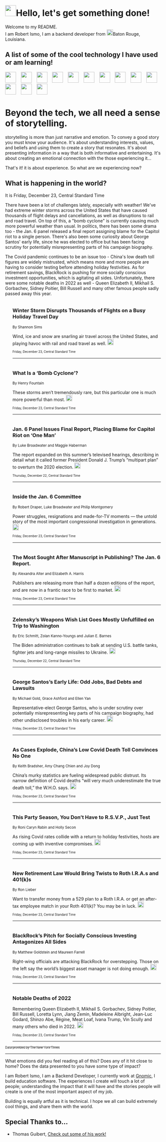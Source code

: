 <h1><img src="https://emojis.slackmojis.com/emojis/images/1643514375/3493/hot-coffee.gif?1643514375" width="35"/>Hello, let's get something done!</h1>

<p>Welcome to my README.<br/>
I am Robert Ismo, I am a backend developer from <img src="https://emojis.slackmojis.com/emojis/images/1638395689/50435/moulin_rouge.png?1638395689" width="20"/>Baton Rouge, Louisiana.</p>
<h2>A list of some of the cool technology I have used or am learning!</h2>
<p>
<img src="https://emojis.slackmojis.com/emojis/images/1643516091/21142/meow_bongotap.gif?1643516091" width="35" alt="">
<img src="https://img.shields.io/badge/Favorite%20Frontend%20Framework-SvelteKit-f83903" alt="">
<img src="https://img.shields.io/badge/Second%20Favorite-Vue-40b581" alt="">
<img src="https://img.shields.io/badge/Most%20Used%20Runtime-Nodejs-78b061" alt="">
<img src="https://emojis.slackmojis.com/emojis/images/1643517416/34482/fire.gif?1643517416" width="35" alt="">
<img src="https://img.shields.io/badge/Javascript%20But%20Better-Typescript-0078ca" alt="">
<img src="https://img.shields.io/badge/Favorite%20Language-Elixir-3e244d" alt="">
<img src="https://img.shields.io/badge/Containerize%20Everything-Docker-6ac9ef" alt="">
<img src="https://emojis.slackmojis.com/emojis/images/1643514596/5999/meow_party.gif?1643514596" width="35" alt="">
<img src="https://img.shields.io/badge/API%20Love%20Language-Graphql-de32a5" alt="">
<img src="https://img.shields.io/badge/Our%20Favorite%20Version%20Controller-Git-e94f33" alt="">
<img src="https://img.shields.io/badge/Favorite%20Database-Redis-d42d1d" alt="">
<img src="https://emojis.slackmojis.com/emojis/images/1643514559/5584/deployparrot.gif?1643514559" width="35" alt="">
<img src="https://img.shields.io/badge/Container%20Interstate-RabbitMQ-f66200" alt="">
<img src="https://img.shields.io/badge/Gotta%20Learn-Kubernetes-316adf" alt="">
<img src="https://img.shields.io/badge/Really%20Mature%20Now-WASM-654fef" alt="">
<img src="https://emojis.slackmojis.com/emojis/images/1666642497/61942/dance_vibe.gif?1666642497" width="35" alt="">
<img src="https://img.shields.io/badge/For%20My%20M1-ARM64-657d96" alt="">
<img src="https://img.shields.io/badge/Loving%20This%20So%20Much-TailwindCSS-17bcb5" alt="">
<img src="https://img.shields.io/badge/Cool%20Build%20Tool-Vite-f9cb24" alt="">
<img src="https://emojis.slackmojis.com/emojis/images/1669231376/62819/working-on-it.gif?1669231376" width="35" alt="">
<img src="https://img.shields.io/badge/Fun%20and%20Easy%20Database-MongoDB-5f8c49" alt="">
<img src="https://img.shields.io/badge/JS%20Life%20Support-NPM-c73737" alt="">
<img src="https://img.shields.io/badge/I%20Liked%20It-DynamoDB-0073b9" alt="">
<img src="https://emojis.slackmojis.com/emojis/images/1643514045/46/question.gif?1643514045" width="35" alt="">
<img src="https://img.shields.io/badge/cool-React-60d6f9" alt="">
<img src="https://img.shields.io/badge/Future%20Big%20Project-Lambda-f37e00" alt="">
<img src="https://img.shields.io/badge/NPM%20But%20Better-PNPM-f1aa07" alt="">
<img src="https://emojis.slackmojis.com/emojis/images/1643514943/9662/fbwow.gif?1643514943" width="35" alt="">
<img src="https://img.shields.io/badge/First%20Language-C-662079" alt="">
<img src="https://img.shields.io/badge/Where%20I%20Deploy%20Frontend-Vercel-000000" alt="">
<img src="https://img.shields.io/badge/Who%20Does%20not%20Want%20an%20App-Swift-f9492a" alt="">
<img src="https://emojis.slackmojis.com/emojis/images/1643514058/151/javascript.png?1643514058" width="35" alt="">
<img src="https://img.shields.io/badge/cool-Python-fbd542" alt="">
<img src="https://img.shields.io/badge/Favorite%20Something-Stripe-656cdc" alt="">
<img src="https://img.shields.io/badge/Of%20Course-HTML5-ed6327" alt="">
<img src="https://emojis.slackmojis.com/emojis/images/1660415405/60731/bomb.gif?1660415405" width="35" alt="">
<img src="https://img.shields.io/badge/hate-CSS-2964ec" alt="">
<img src="https://img.shields.io/badge/Learning-CircleCI-141215" alt="">
<img src="https://img.shields.io/badge/Learning-Rust-fbbb3b" alt="">
<img src="https://emojis.slackmojis.com/emojis/images/1660415397/60712/writing-hand.gif?1660415397" width="35" alt="">
<img src="https://img.shields.io/badge/Dev%20Browser%20of%20Choice-Firefox-cc4e26" alt="">
<img src="https://img.shields.io/badge/Recoverying%20From%20Windows-UNIX-1781e3" alt="">
<img src="https://img.shields.io/badge/LOVE-LogSeq-90c1c2" alt="">
<img src="https://emojis.slackmojis.com/emojis/images/1643514066/223/kirby.gif?1643514066" width="35" alt="">
<img src="https://img.shields.io/badge/Daily%20Driver-MacOS-e6e6e8" alt="">
<img src="https://img.shields.io/badge/Git%20Server-Github-000000" alt="">
<img src="https://img.shields.io/badge/enjoyable-EC2-f17428" alt="">
<img src="https://emojis.slackmojis.com/emojis/images/1643514239/2069/excited.gif?1643514239" width="35" alt="">
</p>
<h1>Beyond the tech, we all need a sense of storytelling.</h1>
<p>storytelling is more than just narrative and emotion. To convey a good story you must know your audience. It's about understanding interests, values, and beliefs and using them to create a story that resonates. It's about presenting information in a way that is both informative and entertaining. It's about creating an emotional connection with the those experiencing it...</p>
<p>That's it! it is about experience. So what are we experiencing now?</p>
<h2>What is happening in the world?</h2>
<p>It is Friday, December 23, Central Standard Time</p>
<p>
There have been a lot of challenges lately, especially with weather! We&#39;ve had extreme winter storms across the United States that have caused thousands of flight delays and cancellations, as well as disruptions to rail and road travel. On top of this, a &quot;bomb cyclone&quot; is currently causing much more powerful weather than usual. In politics, there has been some drama too - the Jan. 6 panel released a final report assigning blame for the Capitol riot to a single person. There&#39;s also been some curiosity about George Santos&#39; early life, since he was elected to office but has been facing scrutiny for potentially misrepresenting parts of his campaign biography.

The Covid pandemic continues to be an issue too - China&#39;s low death toll figures are widely mistrusted, which means more and more people are having to consider testing before attending holiday festivities. As for retirement savings, BlackRock is pushing for more socially conscious investment opportunities, which is agitating all sides. Unfortunately, there were some notable deaths in 2022 as well - Queen Elizabeth II, Mikhail S. Gorbachev, Sidney Poitier, Bill Russell and many other famous people sadly passed away this year.</p>
<ol>
<img src="https://img.shields.io/badge/-us-blue" alt="">
<h3>Winter Storm Disrupts Thousands of Flights on a Busy Holiday Travel Day</h3>
<sub>By Shannon Sims</sub>
<p>Wind, ice and snow are snarling air travel across the United States, and playing havoc with rail and road travel as well.  <a href="https://nyti.ms/3FRiv3D"><img src="https://developer.nytimes.com/files/poweredby_nytimes_30b.png?v=1583354208352" height="20"></a></p>
<sub><sub>Friday, December 23, Central Standard Time</sub></sub>
<hr/>
<img src="https://img.shields.io/badge/-climate-blue" alt="">
<h3>What Is a ‘Bomb Cyclone’?</h3>
<sub>By Henry Fountain</sub>
<p>These storms aren’t tremendously rare, but this particular one is much more powerful than most.  <a href="https://nyti.ms/3FQ7Juy"><img src="https://developer.nytimes.com/files/poweredby_nytimes_30b.png?v=1583354208352" height="20"></a></p>
<sub><sub>Friday, December 23, Central Standard Time</sub></sub>
<hr/>
<img src="https://img.shields.io/badge/-us-blue" alt="">
<h3>Jan. 6 Panel Issues Final Report, Placing Blame for Capitol Riot on ‘One Man’</h3>
<sub>By Luke Broadwater and Maggie Haberman</sub>
<p>The report expanded on this summer’s televised hearings, describing in detail what it called former President Donald J. Trump’s “multipart plan” to overturn the 2020 election.  <a href="https://nyti.ms/3jrBz0Z"><img src="https://developer.nytimes.com/files/poweredby_nytimes_30b.png?v=1583354208352" height="20"></a></p>
<sub><sub>Thursday, December 22, Central Standard Time</sub></sub>
<hr/>
<img src="https://img.shields.io/badge/-magazine-blue" alt="">
<h3>Inside the Jan. 6 Committee</h3>
<sub>By Robert Draper, Luke Broadwater and Philip Montgomery</sub>
<p>Power struggles, resignations and made-for-TV moments — the untold story of the most important congressional investigation in generations.  <a href="https://nyti.ms/3js2klW"><img src="https://developer.nytimes.com/files/poweredby_nytimes_30b.png?v=1583354208352" height="20"></a></p>
<sub><sub>Friday, December 23, Central Standard Time</sub></sub>
<hr/>
<img src="https://img.shields.io/badge/-books-blue" alt="">
<h3>The Most Sought After Manuscript in Publishing? The Jan. 6 Report.</h3>
<sub>By Alexandra Alter and Elizabeth A. Harris</sub>
<p>Publishers are releasing more than half a dozen editions of the report, and are now in a frantic race to be first to market.  <a href="https://nyti.ms/3BUdzdi"><img src="https://developer.nytimes.com/files/poweredby_nytimes_30b.png?v=1583354208352" height="20"></a></p>
<sub><sub>Friday, December 23, Central Standard Time</sub></sub>
<hr/>
<img src="https://img.shields.io/badge/-us-blue" alt="">
<h3>Zelensky’s Weapons Wish List Goes Mostly Unfulfilled on Trip to Washington</h3>
<sub>By Eric Schmitt, Zolan Kanno-Youngs and Julian E. Barnes</sub>
<p>The Biden administration continues to balk at sending U.S. battle tanks, fighter jets and long-range missiles to Ukraine.  <a href="https://nyti.ms/3FOqpuD"><img src="https://developer.nytimes.com/files/poweredby_nytimes_30b.png?v=1583354208352" height="20"></a></p>
<sub><sub>Thursday, December 22, Central Standard Time</sub></sub>
<hr/>
<img src="https://img.shields.io/badge/-nyregion-blue" alt="">
<h3>George Santos’s Early Life: Odd Jobs, Bad Debts and Lawsuits</h3>
<sub>By Michael Gold, Grace Ashford and Ellen Yan</sub>
<p>Representative-elect George Santos, who is under scrutiny over potentially misrepresenting key parts of his campaign biography, had other undisclosed troubles in his early career.  <a href="https://nyti.ms/3Wo3FZu"><img src="https://developer.nytimes.com/files/poweredby_nytimes_30b.png?v=1583354208352" height="20"></a></p>
<sub><sub>Friday, December 23, Central Standard Time</sub></sub>
<hr/>
<img src="https://img.shields.io/badge/-world-blue" alt="">
<h3>As Cases Explode, China’s Low Covid Death Toll Convinces No One</h3>
<sub>By Keith Bradsher, Amy Chang Chien and Joy Dong</sub>
<p>China’s murky statistics are fueling widespread public distrust. Its narrow definition of Covid deaths “will very much underestimate the true death toll,” the W.H.O. says.  <a href="https://nyti.ms/3FOGtfS"><img src="https://developer.nytimes.com/files/poweredby_nytimes_30b.png?v=1583354208352" height="20"></a></p>
<sub><sub>Friday, December 23, Central Standard Time</sub></sub>
<hr/>
<img src="https://img.shields.io/badge/-health-blue" alt="">
<h3>This Party Season, You Don’t Have to R.S.V.P., Just Test</h3>
<sub>By Roni Caryn Rabin and Holly Secon</sub>
<p>As rising Covid rates collide with a return to holiday festivities, hosts are coming up with inventive compromises.  <a href="https://nyti.ms/3VmGH3D"><img src="https://developer.nytimes.com/files/poweredby_nytimes_30b.png?v=1583354208352" height="20"></a></p>
<sub><sub>Friday, December 23, Central Standard Time</sub></sub>
<hr/>
<img src="https://img.shields.io/badge/-your-money-blue" alt="">
<h3>New Retirement Law Would Bring Twists to Roth I.R.A.s and 401(k)s</h3>
<sub>By Ron Lieber</sub>
<p>Want to transfer money from a 529 plan to a Roth I.R.A. or get an after-tax employee match in your Roth 401(k)? You may be in luck.  <a href="https://nyti.ms/3VmGBZP"><img src="https://developer.nytimes.com/files/poweredby_nytimes_30b.png?v=1583354208352" height="20"></a></p>
<sub><sub>Friday, December 23, Central Standard Time</sub></sub>
<hr/>
<img src="https://img.shields.io/badge/-business-blue" alt="">
<h3>BlackRock’s Pitch for Socially Conscious Investing Antagonizes All Sides</h3>
<sub>By Matthew Goldstein and Maureen Farrell</sub>
<p>Right-wing officials are attacking BlackRock for overstepping. Those on the left say the world’s biggest asset manager is not doing enough.  <a href="https://nyti.ms/3WiWbXv"><img src="https://developer.nytimes.com/files/poweredby_nytimes_30b.png?v=1583354208352" height="20"></a></p>
<sub><sub>Friday, December 23, Central Standard Time</sub></sub>
<hr/>
<img src="https://img.shields.io/badge/-obituaries-blue" alt="">
<h3>Notable Deaths of 2022</h3>
<sub></sub>
<p>Remembering Queen Elizabeth II, Mikhail S. Gorbachev, Sidney Poitier, Bill Russell, Loretta Lynn, Jiang Zemin, Madeleine Albright, Jean-Luc Godard, Shinzo Abe, Régine, Meat Loaf, Ivana Trump, Vin Scully and many others who died in 2022.  <a href="https://nyti.ms/3FOaxs5"><img src="https://developer.nytimes.com/files/poweredby_nytimes_30b.png?v=1583354208352" height="20"></a></p>
<sub><sub>Friday, December 23, Central Standard Time</sub></sub>
<hr/>
</ol>
<a href="https://developer.nytimes.com"><sub><sub>Data provided by The New York Times</sub></sub></a>
<hr/>
<p>What emotions did you feel reading all of this? Does any of it hit close to home? Does the data presented to you have some type of impact?</p>
<p>I am Robert Ismo, I am a Backend Developer, I currently work at <a href="https://gnomic.education/">Gnomic</a>, I build education software. The experiences I create will touch a lot of people; understanding the impact that it will have and the stories people will create is one of the most important aspect of my job.</p>
<p>Building is equally artful as it is technical. I hope we all can build extremely cool things, and share them with the world.</p>
<h2>Special Thanks to...</h2>
<ul>
<li>Thomas Guibert, <a href="https://github.com/thmsgbrt/thmsgbrt">Check out some of his work!</a></li>
</ul>